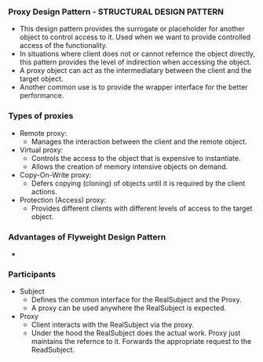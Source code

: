 ### Proxy Design Pattern - STRUCTURAL DESIGN PATTERN
* This design pattern provides the surrogate or placeholder for another object to control access to it. Used when we want to provide controlled access of the functionality.
* In situations where client does not or cannot refernce the object directly, this pattern provides the level of indirection when accessing the object.
* A proxy object can act as the intermediatary between the client and the target object.
* Another common use is to provide the wrapper interface for the better performance.

### Types of proxies
* Remote proxy:
    * Manages the interaction between the client and the remote object.
* Virtual proxy:
    * Controls the access to the object that is expensive to instantiate.
    * Allows the creation of memory intensive objects on demand.
* Copy-On-Write proxy:
    * Defers copying (cloning) of objects until it is required by the client actions.
* Protection (Access) proxy:
    * Provides different clients with different levels of access to the target object.

### Advantages of Flyweight Design Pattern
* 

### Participants
* Subject
    * Defines the common interface for the RealSubject and the Proxy.
    * A proxy can be used anywhere the RealSubject is expected.
* Proxy
    * Client interacts with the RealSubject via the proxy.
    * Under the hood the RealSubject does the actual work. Proxy just maintains the refernce to it. Forwards the appropriate request to the ReadSubject.
